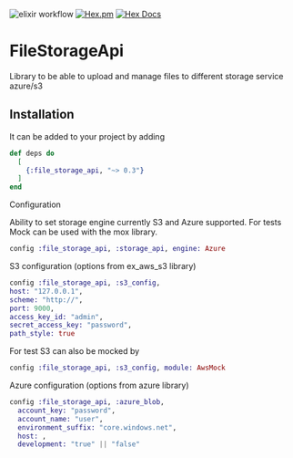 ![elixir workflow](https://github.com/bettyblocks/file_storage_api/actions/workflows/elixir.yml/badge.svg)
[![Hex.pm](https://img.shields.io/hexpm/v/file_storage_api.svg)]()
[![Hex Docs](https://img.shields.io/badge/hex-docs-blue.svg)](https://hexdocs.pm/file_storage_api)

# FileStorageApi

Library to be able to upload and manage files to different storage service azure/s3 

## Installation

It can be added to your project by adding

```elixir
def deps do
  [
    {:file_storage_api, "~> 0.3"}
  ]
end
```

Configuration

Ability to set storage engine currently S3 and Azure supported. 
For tests Mock can be used with the mox library.
```elixir
config :file_storage_api, :storage_api, engine: Azure
```

S3 configuration (options from ex_aws_s3 library)
```elixir
config :file_storage_api, :s3_config,
host: "127.0.0.1",
scheme: "http://",
port: 9000,
access_key_id: "admin",
secret_access_key: "password",
path_style: true
```

For test S3 can also be mocked by

```elixir
config :file_storage_api, :s3_config, module: AwsMock
```

Azure configuration (options from azure library)
```elixir
config :file_storage_api, :azure_blob,
  account_key: "password",
  account_name: "user",
  environment_suffix: "core.windows.net",
  host: ,
  development: "true" || "false"
```
